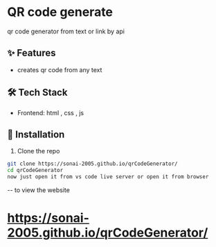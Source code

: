 # QR code generate
 qr code generator from text or link by api
## ✨ Features
- creates qr code from any text
## 🛠️ Tech Stack
- Frontend: html , css , js

## 🚀 Installation

1. Clone the repo
```bash
git clone https://sonai-2005.github.io/qrCodeGenerator/
cd qrCodeGenerator
now just open it from vs code live server or open it from browser

```
-- to view the website
# https://sonai-2005.github.io/qrCodeGenerator/



